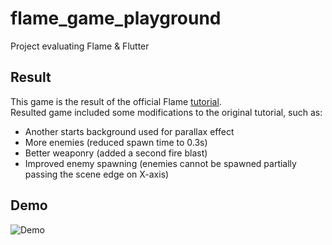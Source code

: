 # flame_game_playground

Project evaluating Flame & Flutter

## Result

This game is the result of the official Flame [tutorial](https://docs.flame-engine.org/latest/tutorials/space_shooter/space_shooter.html). </br>
Resulted game included some modifications to the original tutorial, such as:
- Another starts background used for parallax effect
- More enemies (reduced spawn time to 0.3s)
- Better weaponry (added a second fire blast)
- Improved enemy spawning (enemies cannot be spawned partially passing the scene edge on X-axis)

## Demo

![Demo](https://github.com/alex-tifox/flame_game_playground/demo/game-demo.gif)